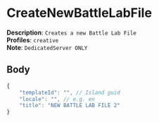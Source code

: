 # CreateNewBattleLabFile

**Description**: `Creates a new Battle Lab File` \
**Profiles**: `creative` \
**Note**: `DedicatedServer ONLY`

## Body

```js
{
    "templateId": "", // Island guid
    "locale": "", // e.g. en
    "title": "NEW BATTLE LAB FILE 2"
}
```
